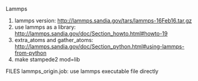 Lammps 

1. lammps version: http://lammps.sandia.gov/tars/lammps-16Feb16.tar.gz
2. use lammps as a library: http://lammps.sandia.gov/doc/Section_howto.html#howto-19
3. extra_atoms and gather_atoms: http://lammps.sandia.gov/doc/Section_python.html#using-lammps-from-python
3. make stampede2 mod=lib


FILES
    lammps_origin.job:
        use lammps executable file directly

